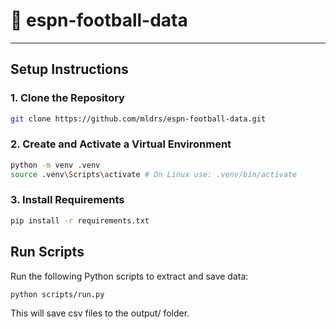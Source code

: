 # 🧾 espn-football-data

---

## Setup Instructions

### 1. Clone the Repository

```bash
git clone https://github.com/mldrs/espn-football-data.git
```

### 2. Create and Activate a Virtual Environment

```bash
python -m venv .venv
source .venv\Scripts\activate # On Linux use: .venv/bin/activate
```

### 3. Install Requirements

```bash
pip install -r requirements.txt
```

## Run Scripts

Run the following Python scripts to extract and save data:

```bash
python scripts/run.py
```

This will save csv files to the output/ folder.

